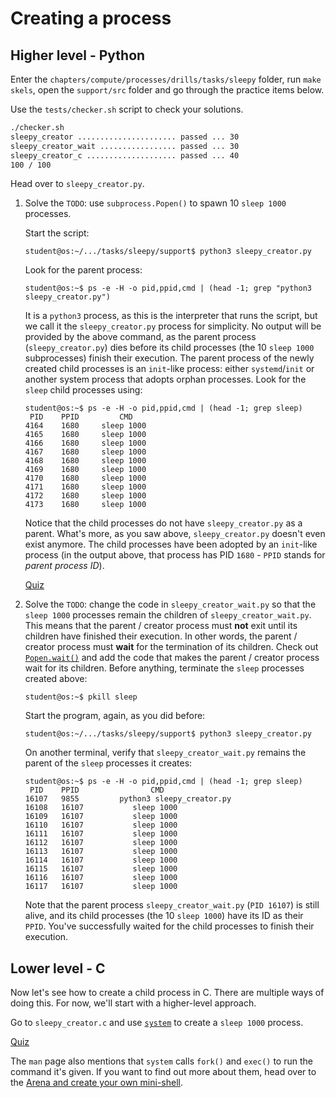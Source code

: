 # Creating a process

## Higher level - Python

Enter the `chapters/compute/processes/drills/tasks/sleepy` folder, run `make skels`, open the `support/src` folder and go through the practice items below.

Use the `tests/checker.sh` script to check your solutions.

```bash
./checker.sh
sleepy_creator ...................... passed ... 30
sleepy_creator_wait ................. passed ... 30
sleepy_creator_c .................... passed ... 40
100 / 100
```

Head over to `sleepy_creator.py`.

1. Solve the `TODO`: use `subprocess.Popen()` to spawn 10 `sleep 1000` processes.

   Start the script:

   ```console
   student@os:~/.../tasks/sleepy/support$ python3 sleepy_creator.py
   ```

   Look for the parent process:

   ```console
   student@os:~$ ps -e -H -o pid,ppid,cmd | (head -1; grep "python3 sleepy_creator.py")
   ```

   It is a `python3` process, as this is the interpreter that runs the script, but we call it the `sleepy_creator.py` process for simplicity.
   No output will be provided by the above command, as the parent process (`sleepy_creator.py`) dies before its child processes (the 10 `sleep 1000` subprocesses) finish their execution.
   The parent process of the newly created child processes is an `init`-like process: either `systemd`/`init` or another system process that adopts orphan processes.
   Look for the `sleep` child processes using:

   ```console
   student@os:~$ ps -e -H -o pid,ppid,cmd | (head -1; grep sleep)
    PID    PPID         CMD
   4164    1680     sleep 1000
   4165    1680     sleep 1000
   4166    1680     sleep 1000
   4167    1680     sleep 1000
   4168    1680     sleep 1000
   4169    1680     sleep 1000
   4170    1680     sleep 1000
   4171    1680     sleep 1000
   4172    1680     sleep 1000
   4173    1680     sleep 1000
   ```

   Notice that the child processes do not have `sleepy_creator.py` as a parent.
   What's more, as you saw above, `sleepy_creator.py` doesn't even exist anymore.
   The child processes have been adopted by an `init`-like process (in the output above, that process has PID `1680` - `PPID` stands for _parent process ID_).

   [Quiz](../../questions/parent-of-sleep-processes.md)

1. Solve the `TODO`: change the code in `sleepy_creator_wait.py` so that the `sleep 1000` processes remain the children of `sleepy_creator_wait.py`.
   This means that the parent / creator process must **not** exit until its children have finished their execution.
   In other words, the parent / creator process must **wait** for the termination of its children.
   Check out [`Popen.wait()`](https://docs.python.org/3/library/subprocess.html#subprocess.Popen.wait) and add the code that makes the parent / creator process wait for its children.
   Before anything, terminate the `sleep` processes created above:

   ```console
   student@os:~$ pkill sleep
   ```

   Start the program, again, as you did before:

   ```console
   student@os:~/.../tasks/sleepy/support$ python3 sleepy_creator.py
   ```

   On another terminal, verify that `sleepy_creator_wait.py` remains the parent of the `sleep` processes it creates:

   ```console
   student@os:~$ ps -e -H -o pid,ppid,cmd | (head -1; grep sleep)
    PID    PPID                CMD
   16107   9855         python3 sleepy_creator.py
   16108   16107           sleep 1000
   16109   16107           sleep 1000
   16110   16107           sleep 1000
   16111   16107           sleep 1000
   16112   16107           sleep 1000
   16113   16107           sleep 1000
   16114   16107           sleep 1000
   16115   16107           sleep 1000
   16116   16107           sleep 1000
   16117   16107           sleep 1000
   ```

   Note that the parent process `sleepy_creator_wait.py` (`PID 16107`) is still alive, and its child processes (the 10 `sleep 1000`) have its ID as their `PPID`.
   You've successfully waited for the child processes to finish their execution.

## Lower level - C

Now let's see how to create a child process in C.
There are multiple ways of doing this.
For now, we'll start with a higher-level approach.

Go to `sleepy_creator.c` and use [`system`](https://man7.org/linux/man-pages/man3/system.3.html) to create a `sleep 1000` process.

[Quiz](../../questions/create-sleepy-process-ending.md)

The `man` page also mentions that `system` calls `fork()` and `exec()` to run the command it's given.
If you want to find out more about them, head over to the [Arena and create your own mini-shell](tasks/mini-shell.md).
